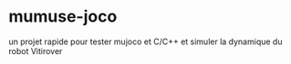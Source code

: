 # mumuse-joco
un projet rapide pour tester mujoco et C/C++ et simuler la dynamique du robot Vitirover
